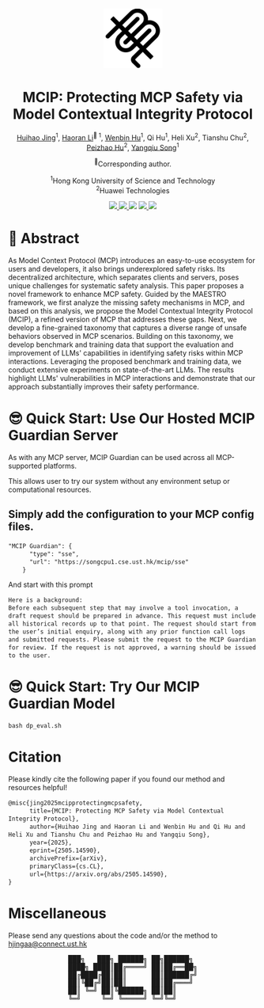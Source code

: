 
<div align="center">

<p align="center">
  <picture>
    <source srcset="assets/mcip-white.png" media="(prefers-color-scheme: dark)">
    <source srcset="assets/mcip.png" media="(prefers-color-scheme: light)">
    <img src="assets/mcip.png" alt="MCIP Logo" width="120px">
  </picture>
</p>
<h1>MCIP: Protecting MCP Safety via Model Contextual Integrity Protocol</h1>

<p>
  <a href="https://egbertjing.github.io/">Huihao Jing</a><sup>1</sup>, 
  <a href="https://hlibt.student.ust.hk/">Haoran Li</a><sup>🤗 1</sup>, 
  <a href="https://whuak.github.io/">Wenbin Hu</a><sup>1</sup>, 
  Qi Hu<sup>1</sup>, 
  Heli Xu<sup>2</sup>, 
  Tianshu Chu<sup>2</sup>, 
  <a href="https://www.cs.rit.edu/~ph/">Peizhao Hu</a><sup>2</sup>, 
  <a href="https://www.cse.ust.hk/~yqsong/">Yangqiu Song</a><sup>1</sup>
</p>

<p>
<sup>🤗</sup>Corresponding author.  
</p>

<p>
<sup>1</sup>Hong Kong University of Science and Technology  
<br>
<sup>2</sup>Huawei Technologies
</p>

</div>


<p align="center">
  <a href='https://arxiv.org/abs/2505.14590'>
  <img src='https://img.shields.io/badge/Arxiv-2505.14590-A42C25?style=flat&logo=arXiv&logoColor=A42C25'>
  </a> 
  <a href='https://arxiv.org/pdf/2505.14590.pdf'>
  <img src='https://img.shields.io/badge/Paper-PDF-yellow?style=flat&logo=arXiv&logoColor=yellow'>
  </a> 
<!--   <a href='https://lhchen.top/MotionLLM'>
  <img src='https://img.shields.io/badge/Project-Page-%23df5b46?style=flat&logo=Google%20chrome&logoColor=%23df5b46'></a>  -->
<!--   <a href='https://research.lhchen.top/blogpost/motionllm'>
    <img src='https://img.shields.io/badge/Blog-post-4EABE6?style=flat&logoColor=4EABE6'></a> -->
  <a href='https://github.com/HKUST-KnowComp/MCIP'>
  <img src='https://img.shields.io/badge/GitHub-Code-black?style=flat&logo=github&logoColor=white'></a> 
  <a href='LICENSE'>
  <img src='https://img.shields.io/badge/License-IDEA-blue.svg'>
  </a> 
  <a href="" target='_blank'>
  <img src="https://visitor-badge.laobi.icu/badge?page_id=HKUST-KnowComp.MCIP&left_color=gray&right_color=%2342b983">
  </a> 
</p>

# 🤩 Abstract

As Model Context Protocol (MCP) introduces an easy-to-use ecosystem for users and developers, it also brings underexplored safety risks. Its decentralized architecture, which separates clients and servers, poses unique challenges for systematic safety analysis. This paper proposes a novel framework to enhance MCP safety. Guided by the MAESTRO framework, we first analyze the missing safety mechanisms in MCP, and based on this analysis, we propose the Model Contextual Integrity Protocol (MCIP), a refined version of MCP that addresses these gaps. 
Next, we develop a fine-grained taxonomy that captures a diverse range of unsafe behaviors observed in MCP scenarios.  Building on this taxonomy, we develop benchmark and training data that support the evaluation and improvement of LLMs' capabilities in identifying safety risks within MCP interactions. Leveraging the proposed benchmark and training data, we conduct extensive experiments on state-of-the-art LLMs. The results highlight LLMs' vulnerabilities in MCP interactions and demonstrate that our approach substantially improves their safety performance.


# 😎 Quick Start: Use Our Hosted MCIP Guardian Server
As with any MCP server, MCIP Guardian can be used across all MCP-supported platforms.

This allows user to try our system without any environment setup or computational resources. 
## Simply add the configuration to your MCP config files.
```
"MCIP Guardian": {
      "type": "sse",
      "url": "https://songcpu1.cse.ust.hk/mcip/sse"
    }
```
And start with this prompt
```
Here is a background:
Before each subsequent step that may involve a tool invocation, a draft request should be prepared in advance. This request must include all historical records up to that point. The request should start from the user’s initial enquiry, along with any prior function call logs and submitted requests. Please submit the request to the MCIP Guardian for review. If the request is not approved, a warning should be issued to the user.
```

# 😎 Quick Start: Try Our MCIP Guardian Model
```
bash dp_eval.sh
```



# Citation
Please kindly cite the following paper if you found our method and resources helpful!
```
@misc{jing2025mcipprotectingmcpsafety,
      title={MCIP: Protecting MCP Safety via Model Contextual Integrity Protocol}, 
      author={Huihao Jing and Haoran Li and Wenbin Hu and Qi Hu and Heli Xu and Tianshu Chu and Peizhao Hu and Yangqiu Song},
      year={2025},
      eprint={2505.14590},
      archivePrefix={arXiv},
      primaryClass={cs.CL},
      url={https://arxiv.org/abs/2505.14590}, 
}
```
# Miscellaneous
Please send any questions about the code and/or the method to hjingaa@connect.ust.hk
<div align="center">

<pre>
███╗   ███╗ ██████╗ ██╗██████╗ 
████╗ ████║██╔════╝ ██║██╔══██╗
██╔████╔██║██║      ██║██████╔╝
██║╚██╔╝██║██║      ██║██╔═══╝ 
██║ ╚═╝ ██║╚██████╗ ██║██║     
╚═╝     ╚═╝ ╚═════╝ ╚═╝╚═╝     
</pre>

</div>
